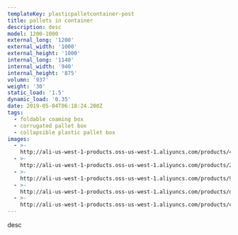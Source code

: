 ```yaml
---
templateKey: plasticpalletcontainer-post
title: pallets in container
description: desc
model: 1200-1000
external_long: '1200'
external_width: '1000'
external_height: '1000'
internal_long: '1140'
internal_width: '940'
internal_height: '875'
volumn: '937'
weight: '30'
static_load: '1.5'
dynamic_load: '0.35'
date: 2019-05-04T06:18:24.200Z
tags:
  - foldable coaming box
  - corrugated pallet box
  - collapsible plastic pallet box
images:
  - >-
    http://ali-us-west-1-products.oss-us-west-1.aliyuncs.com/products/4090049e35194b4f83c52dac4eadc54e.jpg
  - >-
    http://ali-us-west-1-products.oss-us-west-1.aliyuncs.com/products/213bb48230a44d1aae4bfb71fd5c5d99.jpg
  - >-
    http://ali-us-west-1-products.oss-us-west-1.aliyuncs.com/products/9a09c7475ab84d90aed362b19cd7a327.jpg
  - >-
    http://ali-us-west-1-products.oss-us-west-1.aliyuncs.com/products/d6b55f4a381341978e4147af55c8d7a2.jpg
  - >-
    http://ali-us-west-1-products.oss-us-west-1.aliyuncs.com/products/c21109fab79b40edb23ff5e1519398b2.jpg
---
```

desc
